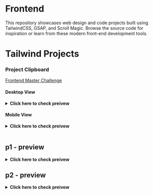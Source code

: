 # Frontend
This repository showcases web design and code projects built using TailwindCSS, GSAP, and Scroll Magic. Browse the source code for inspiration or learn from these modern front-end development tools.

# Tailwind Projects

### Project Clipboard
[Frontend Master Challenge](https://www.frontendmentor.io/challenges/clipboard-landing-page-5cc9bccd6c4c91111378ecb9)

#### Desktop View
<details><summary><b>Click here to check preivew</b></summary>

![](Project_Preview/ClipboardDesktop.png)
</details>


#### Mobile View
<details><summary><b>Click here to check preivew</b></summary>

![](Project_Preview/ClipboardMobile.png)

</details>

<br>

## p1 - preview
<details><summary><b>Click here to check preivew</b></summary>

![](Project_Preview/p1-preview.gif)

</details>

## p2 - preview
<details><summary><b>Click here to check preivew</b></summary>

![](Project_Preview/p2.gif)

</details>



